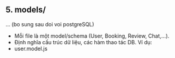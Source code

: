 ## 5. models/
... (bo sung sau doi voi postgreSQL)
- Mỗi file là một model/schema (User, Booking, Review, Chat,...).
- Định nghĩa cấu trúc dữ liệu, các hàm thao tác DB.
Ví dụ:
- user.model.js